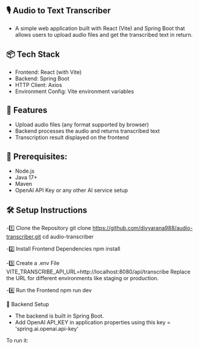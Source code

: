 ## 🎙️ Audio to Text Transcriber
- A simple web application built with React (Vite) and Spring Boot that allows users to upload audio files and get the transcribed text in return.

## 📦 Tech Stack
- Frontend: React (with Vite)
- Backend: Spring Boot
- HTTP Client: Axios
- Environment Config: Vite environment variables

## 🚀 Features
- Upload audio files (any format supported by browser)
- Backend processes the audio and returns transcribed text
- Transcription result displayed on the frontend

## 🔧 Prerequisites:
- Node.js  
- Java 17+  
- Maven  
- OpenAI API Key or any other AI service setup

## 🛠️ Setup Instructions
-1️⃣ Clone the Repository
      git clone https://github.com/divyarana988/audio-transcriber.git
      cd audio-transcriber

-2️⃣ Install Frontend Dependencies
      npm install

-3️⃣ Create a .env File
      VITE_TRANSCRIBE_API_URL=http://localhost:8080/api/transcribe
      Replace the URL for different environments like staging or production.

-4️⃣ Run the Frontend
      npm run dev


📡 Backend Setup
- The backend is built in Spring Boot.
- Add OpenAI API_KEY in application properties using this key = 'spring.ai.openai.api-key'

To run it:

```./mvnw spring-boot:run


